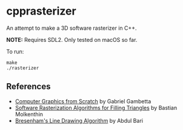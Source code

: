 # cpprasterizer
An attempt to make a 3D software rasterizer in C++.

**NOTE:**
Requires SDL2.
Only tested on macOS so far.

To run:
```
make
./rasterizer
```

## References
- [Computer Graphics from Scratch](https://gabrielgambetta.com/computer-graphics-from-scratch/) by Gabriel Gambetta
- [Software Rasterization Algorithms for Filling Triangles](http://www.sunshine2k.de/coding/java/TriangleRasterization/TriangleRasterization.html) by Bastian Molkenthin
- [Bresenham's Line Drawing Algorithm](https://youtu.be/RGB-wlatStc) by Abdul Bari
